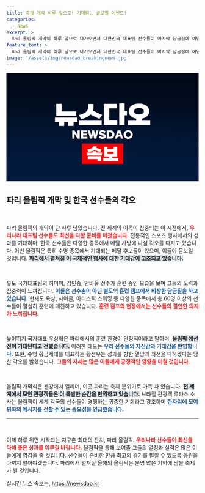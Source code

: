 ```yaml
---
title: 축제 개막 하루 앞으로! 기대되는 글로벌 이벤트!
categories:
  - News
excerpt: >
  파리 올림픽 개막이 하루 앞으로 다가오면서 대한민국 대표팀 선수들이 마지막 담금질에 여념이 없습니다. 메달 사냥에 나설 수영 황금세대와 축제 분위기가 고조된 파리의 모습이 기대감을 더하고 있습니다!
feature_text: >
  파리 올림픽 개막이 하루 앞으로 다가오면서 대한민국 대표팀 선수들이 마지막 담금질에 여념이 없습니다. 메달 사냥에 나설 수영 황금세대와 축제 분위기가 고조된 파리의 모습이 기대감을 더하고 있습니다!
image: '/assets/img/newsdao_breakingnews.jpg'
---
```


<p><img src="/assets/img/newsdao_breakingnews.jpg" alt="cryptoinkorea 속보" /></p>

<h2 data-ke-size="size26">파리 올림픽 개막 및 한국 선수들의 각오</h2>

<p data-ke-size="size16">&nbsp;</p>

<p>파리 올림픽의 개막이 단 하루 남았습니다. 전 세계의 이목이 집중되는 이 시점에서, <b><span style="color: #ee2323;">우리나라 대표팀 선수들도 최선을 다할 준비를 마쳤습니다.</span></b> 전통적인 스포츠 행사에서의 성과를 기대하며, 한국 선수들은 다양한 종목에서 메달 사냥에 나설 각오를 다지고 있습니다. 이번 올림픽은 특히 수영 종목에서 기대되는 메달 후보들이 있으며, 이들이 돋보일 것입니다. <b><span style="background-color: #21538527;">파리에서 펼쳐질 이 국제적인 행사에 대한 기대감이 고조되고 있습니다.</span></b> </p>

<p data-ke-size="size16">&nbsp;</p>

<p>유도 국가대표팀의 허미미, 김민종, 안바울 선수가 훈련 중인 모습을 보며 그들의 노력과 집중력이 느껴집니다. <b><span style="color: #1a5490;">이들은 선수촌이 아닌 별도의 훈련 캠프에서 비상한 담금질을 하고 있습니다.</span></b> 현재도 육상, 사이클, 아티스틱 스위밍 등 다양한 종목에서 총 60명 이상의 선수들이 열심히 훈련에 매진하고 있습니다. <b><span style="color: #ee2323;">훈련 캠프의 현장에서는 선수들의 결연한 의지가 느껴집니다.</span></b></p>

<p data-ke-size="size16">&nbsp;</p>

<p>높이뛰기 국가대표 우상혁은 파리에서의 훈련 환경이 안정적이라고 말하며, <b><span style="background-color: #21538527;">올림픽 예선전이 기대된다고 전했습니다.</span></b> 이러한 태도는 <b><span style="color: #1a5490;">우리 선수들의 자신감과 기대감을 반영합니다.</span></b> 또한, 수영 황금세대를 대표하는 황선우는 성과를 향한 열망과 최선을 다하겠다는 당찬 각오를 밝혔습니다. <b><span style="color: #ee2323;">그들의 자세는 많은 이들에게 긍정적인 영향을 미칠 것입니다.</span></b></p>

<p data-ke-size="size16">&nbsp;</p>

<p>올림픽 개막식은 센강에서 열리며, 이곳 파리는 축제 분위기로 가득 차 있습니다. <b><span style="background-color: #21538527;">전 세계에서 모인 관광객들은 이 특별한 순간을 만끽하고 있습니다.</span></b> 브라질 관광객 루카스 소사는 올림픽이 세계 각국의 선수들이 경쟁하는 귀중한 기회라고 강조하며 <b><span style="color: #1a5490;">한자리에 모여 평화의 메시지를 전할 수 있는 중요성을 언급했습니다.</span></b> </p>

<hr>

<p data-ke-size="size16">&nbsp;</p>

<p>이제 하루 뒤면 시작되는 지구촌 최대의 잔치, 파리 올림픽. <b><span style="color: #ee2323;">우리나라 선수들이 최선을 다해 좋은 성과를 이루길 바랍니다.</span></b> 올림픽을 통해 보여줄 그들의 열정과 실력은 많은 이들에게 영감을 줄 것입니다. 선수들이 준비한 만큼 최고의 경기를 펼칠 수 있도록 응원을 아끼지 말아야겠습니다. 파리에서 펼쳐질 올해의 올림픽은 분명 많은 기억에 남을 축제가 될 것입니다. </p>
실시간 뉴스 속보는, <a href="https://newsdao.kr" rel="dofollow">https://newsdao.kr</a>



